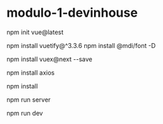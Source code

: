 # modulo-1-devinhouse

<!-- criar o projeto -->
npm init vue@latest

<!-- instalar vuetify e mdifonts -->
npm install vuetify@^3.3.6
npm install @mdi/font -D  

<!-- instalar vuex, variaveis globais -->
npm install vuex@next --save

<!-- instalar axios -->
npm install axios

<!-- instalar node servidor e frontend -->
npm install       

<!-- iniciar servidor -->
npm run server 

<!-- iniciar frontend -->
npm run dev       